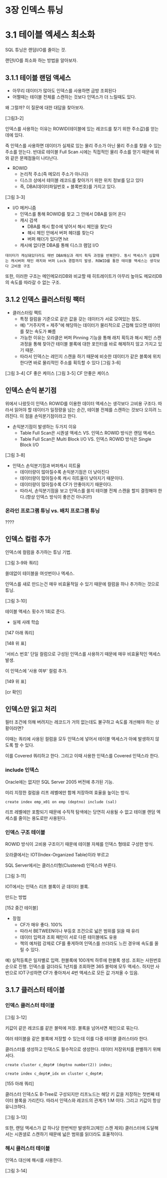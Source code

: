 # 3장 인덱스 튜닝

# 3.1 테이블 엑세스 최소화


SQL 튜닝은 랜덤I/O를 줄이는 것.

랜던I/O를 최소화 하는 방법을 알아보자.


## 3.1.1 테이블 랜덤 액세스

- 아무리 데이터가 많아도 인덱스를 사용하면 금방 조회된다
- 어쩔때는 테이블 전체를 스캔하는 것보다 인덱스가 더 느릴때도 있다.

왜 그럴까? 이 질문에 대한 대답을 찾아보자.

[그림3-2]

인덱스를 사용하는 이유는 ROWID(테이블에 있는 레코드를 찾기 위한 주소값)를 얻는데에 있다.

즉 인덱스를 사용하면 데이터가 실제로 있는 물리 주소가 아닌 물리 주소를 찾을 수 있는
주소를 얻는다. 반대로 테이블 Full Scan 시에는 직접적인 물리 주소를 얻기 때문에 위와 같은 문제점들이 나타난다. 


- ROWID
  - 논리적 주소(즉 메모리 주소가 아니다)
  - 디스크 상에서 테이블 레코드를 찾아가기 위한 위치 정보를 담고 있다
  - 즉, DBA(데이터파일번호 + 블록번호)를 가지고 있다.

[그림 3-3]

- I/O 메커니즘
  - 인덱스를 통해 ROWID를 찾고 그 안에서 DBA를 읽어 온다
  - 캐시 검색
    - DBA를 해시 함수에 넣어서 해시 체인을 찾는다
    - 해시 체인 안에서 버퍼 헤더를 찾는다
    - 버퍼 해더가 있다면 hit
  - 캐시에 없다면 DBA를 통해 디스크 램덤 I/O
  
`데이터가 캐싱돼있더라도 매번 DBA해싱과 래치 획득 과정을 반복한다. 동시 액세스가 심할때는 캐시버퍼 채인 래치와 버퍼 Lock 경합까지 발생. ROWID를 통한 테이블 액세스는 생각보다 고비용 구조`

또한, 이러한 구조는 메인메모리DB와 비교할 때 히트레이트가 아무리 높아도 메모리DB의 속도를 따라갈 수 없는 구조.


## 3.1.2 인덱스 클러스터링 팩터


 - 클러스터링 팩트
   - 특정 컬럼을 기준으로 같은 값을 갖는 데이터가 서로 모여있는 정도.
   - 예) "거주지역 = 제주"에 해당하는 데이터가 물리적으로 근접해 있으면 데이터를 찾는 속도가 빠름
   - 가능한 이유는 오라클은 버퍼 Pinning 기능을 통해 래치 획득과 해시 체인 스캔 과정을 통해 찾아간 테이블 블록에 대한 포인터를 바로 해제하지 않고 가지고 있기 때문.
   - 따라서 인덱스는 레인지 스캔을 하기 때문에 비슷한 데이터가 같은 블록에 위치한다면 바로 물리적인 주소를 획득할 수 있다 [그림 3-6]

[그림 3-4]
CF 좋은 케이스
[그림 3-5]
CF 안좋은 케이스


## 인덱스 손익 분기점

위에서 나왔듯이 인덱스 ROWID를 이용한 데이터 액세스는 생각보다 고비용 구조다. 따라서 읽어야 할 데이터가 일정량을 넘는 순간, 테이블 전체를 스캔하는 것보다 오히려 느려진다. 이 점을 손익분기점이라고 한다.

- 손익분기점이 발생하는 두가지 이유
  - Table Full Scan은 시퀀셜 액세스 VS. 인덱스 ROWID 방식은 랜덤 액세스
  - Table Full Scan은 Multi Block I/O VS. 인덱스 ROWID 방식은 Single Block I/O

[그림 3-8]


- 인덱스 손익분기점과 버퍼캐시 히트율
  - 데이터량이 많아질수록 손익분기점은 더 낮아진다
  - 데이터량이 많아질수록 캐시 히트율이 낮아지기 때문이다.
  - 데이터량이 많아질수록 CF가 안좋아지기 때문이다.
  - 따라서, 손익분기점을 보고 인덱스를 쓸지 테이블 전체 스캔을 할지 결정해야 한다.(항상 인덱스 방식이 좋은건 아니다!!)

### 온라인 프로그램 튜닝 vs. 배치 프로그램 튜닝

????

## 인덱스 컬럼 추가

인덱스에 컬럼을 추가하는 튜닝 기법.

[그림 3-9와 쿼리]

쓸데없이 테이블을 여섯번이나 엑세스.

인덱스를 새로 만드는건 매우 비효율적일 수 있기 때문에 컬럼을 하나 추가하는 것으로 튜닝.

[그림 3-10]

테이블 액세스 횟수가 1회로 준다.


- 실제 사례 학습

[147 아래 쿼리]

[148 위 표]

'서비스 번호' 단일 컬럼으로 구성된 인덱스를 사용하기 때문에 매우 비효율적인 액세스 발생.

이 인덱스에 '사용 여부' 컬럼 추가.

[149 위 표]

[cr 확인]


## 인덱스만 읽고 처리

필터 조건에 의해 버려지는 레코드가 거의 없는데도 불구하고 속도를 개선해야 하는 상황이라면?

이때는 쿼리에 사용된 컬럼을 모두 인덱스에 넣어서 테이블 액세스가 아예 발생하지 않도록 할 수 있다.

이를 Covered 쿼리하고 한다. 그리고 이때 사용한 인덱스를 Covered 인덱스라 한다.


### include 인덱스

Oracle에는 없지만 SQL Server 2005 버전에 추가된 기능.

미리 지정한 컬럼을 리프 레벨에만 함께 저장하여 효율을 높이는 방식.

`create index emp_x01 on emp (deptno) include (sal)`

리프 레벨에만 포함되기 때문에 수직적 탐색에는 당연히 사용될 수 없고 테이블 랜덤 엑세스를 줄이는 용도로만 사용된다.


### 인덱스 구조 테이블

ROWID 방식이 고비용 구조이기 때문에 테이블 자체를 인덱스 형태로 구성한 방식.

오라클에서는 IOT(Index-Organized Table)이라 부르고

SQL Server에서는 클러스터형(Clustered) 인덱스라 부른다.

[그림 3-11]

IOT에서는 인덱스 리프 블록이 곧 데이터 블록.

만드는 방법

[152 중간 테이블]

- 장점
  - CF가 매우 좋다. 100%
  - 따라서 BETWEEN이나 부등호 조건으로 넓은 범위를 읽을 때 유리
  - 데이터 입력과 조회 패턴이 서로 다른 테이블에도 유용
  - 책의 예처럼 강제로 CF를 좋게하여 인덱스를 쓰더라도 느린 경우에 속도를 올릴 수 있다.

예) 실적등록은 일자별로 입력. 한블록에 100개씩 하루에 한블록 생성. 조회는 사원번호순으로 진행. 인덱스를 걸더라도 1년치를 조회하면 365 블럭에 모두 액세스. 하지만 사번으로 IOT구성하면 CF가 좋아져서 4번 액세스로 모든 값 가져올 수 있음.


## 3.1.7 클러스터 테이블

### 인덱스 클러스터 테이블
[그림 3-12]

키값이 같은 레코드를 같은 블럭에 저장. 블록을 넘어서면 체인으로 묶는다.

여러 테이블을 같은 블록에 저장할 수 있는데 이를 다중 테이블 클러스터라 한다.

클러스터를 생성하고 인덱스도 필수적으로 생성한다. 데이터 저장위치를 판별하기 위해서다.


`create cluster c_dept# (deptno number(2)) index;`

`create index c_dept#_idx on cluster c_dept#;`

[155 아래 쿼리]

클러스터 인덱스도 B-Tree로 구성되지만 리프노드는 해당 키 값을 저장하는 첫번째 테이터 블록을 가리킨다. 따라서 인덱스와 레코드의 관계가 1:M 이다. 그리고 키값이 항상 유니크하다.

[그림 3-13]

또한, 랜덤 액세스가 값 하나당 한번씩만 발생하고(체인 스캔 제외) 클러스터에 도달해서는 시퀀셜로 스캔하기 때문에 넓은 범위를 읽더라도 효율적이다.


### 해시 클러스터 테이블

인덱스 대신에 해시를 사용한다.

[그림 3-14]

